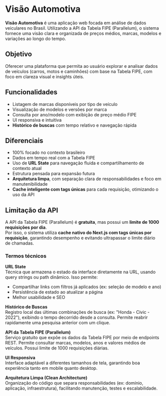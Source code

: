 # Visão Automotiva

**Visão Automotiva** é uma aplicação web focada em análise de dados veiculares no Brasil. Utilizando a API da Tabela FIPE (Parallelum), o sistema fornece uma visão clara e organizada de preços médios, marcas, modelos e variações ao longo do tempo.

## Objetivo

Oferecer uma plataforma que permita ao usuário explorar e analisar dados de veículos (carros, motos e caminhões) com base na Tabela FIPE, com foco em clareza visual e insights úteis.

## Funcionalidades

- Listagem de marcas disponíveis por tipo de veículo  
- Visualização de modelos e versões por marca  
- Consulta por ano/modelo com exibição de preço médio FIPE  
- UI responsiva e intuitiva  
- **Histórico de buscas** com tempo relativo e navegação rápida  

## Diferenciais

- 100% focado no contexto brasileiro  
- Dados em tempo real com a Tabela FIPE  
- Uso de **URL State** para navegação fluida e compartilhamento de contexto atual  
- Estrutura pensada para expansão futura  
- **Arquitetura limpa**, com separação clara de responsabilidades e foco em manutenibilidade  
- **Cache inteligente com tags únicas** para cada requisição, otimizando o uso da API  

## Limitação da API

A API da Tabela FIPE (Parallelum) é **gratuita**, mas possui um **limite de 1000 requisições por dia**.  
Por isso, o sistema utiliza **cache nativo do Next.js com tags únicas por requisição**, garantindo desempenho e evitando ultrapassar o limite diário de chamadas.

### Termos técnicos

**URL State**  
Técnica que armazena o estado da interface diretamente na URL, usando query strings ou path dinâmico. Isso permite:
- Compartilhar links com filtros já aplicados (ex: seleção de modelo e ano)  
- Persistência de estado ao atualizar a página  
- Melhor usabilidade e SEO  

**Histórico de Buscas**  
Registro local das últimas combinações de busca (ex: "Honda - Civic - 2022"), exibindo o tempo decorrido desde a consulta. Permite reabrir rapidamente uma pesquisa anterior com um clique.

**API da Tabela FIPE (Parallelum)**  
Serviço gratuito que expõe os dados da Tabela FIPE por meio de endpoints REST. Permite consultar marcas, modelos, anos e valores médios de veículos. Possui limite de 1000 requisições diárias.  

**UI Responsiva**  
Interface adaptável a diferentes tamanhos de tela, garantindo boa experiência tanto em mobile quanto desktop.  

**Arquitetura Limpa (Clean Architecture)**  
Organização do código que separa responsabilidades (ex: domínio, aplicação, infraestrutura), facilitando manutenção, testes e escalabilidade.
